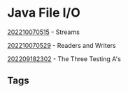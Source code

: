# Java File I/O 

[202210070515](../202210070515) - Streams  

[202210070529](../202210070529) - Readers and Writers  

[202209182302](../202209182302) - The Three Testing A's

## Tags
